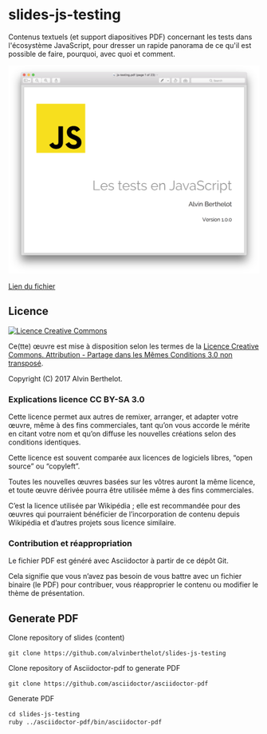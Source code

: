 # slides-js-testing

Contenus textuels (et support diapositives PDF) concernant les tests dans l'écosystème JavaScript, pour dresser un rapide panorama de ce qu'il est possible de faire, pourquoi, avec quoi et comment.

[![Fichier PDF](https://github.com/alvinberthelot/slides-js-testing/blob/master/slides.png)](https://github.com/alvinberthelot/slides-js-testing/blob/master/js-testing.pdf)

[Lien du fichier](https://github.com/alvinberthelot/slides-js-testing/blob/master/js-testing.pdf)

## Licence

[![Licence Creative Commons](http://i.creativecommons.org/l/by-sa/3.0/88x31.png)](http://creativecommons.org/licenses/by-sa/3.0/deed.fr)

Ce(tte) œuvre est mise à disposition selon les termes de la [Licence Creative Commons. Attribution - Partage dans les Mêmes Conditions 3.0 non transposé](http://creativecommons.org/licenses/by-sa/3.0/deed.fr).

Copyright (C) 2017 Alvin Berthelot.

### Explications licence CC BY-SA 3.0

Cette licence permet aux autres de remixer, arranger, et adapter votre œuvre, même à des fins commerciales, tant qu’on vous accorde le mérite en citant votre nom et qu’on diffuse les nouvelles créations selon des conditions identiques.

Cette licence est souvent comparée aux licences de logiciels libres, “open source” ou “copyleft”.

Toutes les nouvelles œuvres basées sur les vôtres auront la même licence, et toute œuvre dérivée pourra être utilisée même à des fins commerciales.

C’est la licence utilisée par Wikipédia ; elle est recommandée pour des œuvres qui pourraient bénéficier de l’incorporation de contenu depuis Wikipédia et d’autres projets sous licence similaire.

### Contribution et réappropriation

Le fichier PDF est généré avec Asciidoctor à partir de ce dépôt Git.

Cela signifie que vous n’avez pas besoin de vous battre avec un fichier binaire (le PDF) pour contribuer, vous réapproprier le contenu ou modifier le thème de présentation.

## Generate PDF

Clone repository of slides (content)

	git clone https://github.com/alvinberthelot/slides-js-testing

Clone repository of Asciidoctor-pdf to generate PDF

	git clone https://github.com/asciidoctor/asciidoctor-pdf

Generate PDF

	cd slides-js-testing
	ruby ../asciidoctor-pdf/bin/asciidoctor-pdf
